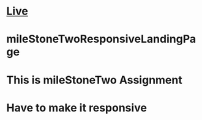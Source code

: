 # [Live](https://sunjid-git.github.io/mileStoneTwoResponsiveLandingPage/)

# mileStoneTwoResponsiveLandingPage
# This is mileStoneTwo Assignment 
# Have to make it responsive
